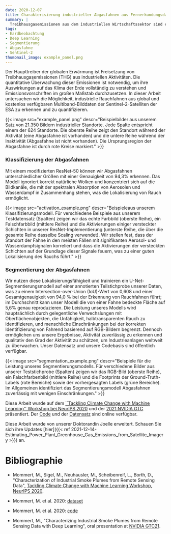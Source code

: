 ```yaml
---
date: 2020-12-07
title: Charakterisierung industrieller Abgasfahnen aus Fernerkundungsdaten
summary: |
  Treibhausgasemissionen aus dem industriellen Wirtschaftssektor sind ein wesentlicher Treiber des derzeit beobachteten Klimawandels. Wir haben einen Ansatz des maschinellen Lernens entwickelt, um industrielle Rauchfahnen zu identifizieren und zu charakterisieren. In Zukunft werden wir diesen Ansatz nutzen, um Treibhausgasemissionen aus Fernerkundungsdaten im globalen Maßstab zu schätzen.
tags:
- Eardbeobachtung
- Deep Learning
- Segmentierung
- Abgasfahne
- Sentinel-2
thumbnail_image: example_panel.png
---
```


Der Haupttreiber der globalen Erwärmung ist Freisetzung von Treibhausgasemissionen (THG) aus industriellen Aktivitäten. Die quantitative Überwachung dieser Emissionen ist notwendig, um ihre Auswirkungen auf das Klima der Erde vollständig zu verstehen und Emissionsvorschriften im großen Maßstab durchzusetzen. In dieser Arbeit untersuchen wir die Möglichkeit, industrielle Rauchfahnen aus global und kostenlos verfügbaren Multiband-Bilddaten der Sentinel-2-Satelliten der ESA zu erkennen und zu quantifizieren.

{{< image
src="example_panel.png"
descr="Beispielbilder aus unserem Satz von 21.350 Bildern industrieller Standorte. Jede Spalte entspricht einem der 624 Standorte. Die oberste Reihe zeigt den Standort während der Aktivität (eine Abgasfahne ist vorhanden) und die untere Reihe während der Inaktivität (Abgasfahne ist nicht vorhanden). Die Ursprungsregion der Abgasfahne ist durch rote Kreise markiert." >}}


### Klassifizierung der Abgasfahnen

Mit einem modifizierten ResNet-50 können wir Abgasfahnen unterschiedlicher Größen mit einer Genauigkeit von 94,3% erkennen. Das Modell ignoriert korrekt natürliche Wolken und konzentriert sich auf die Bildkanäle, die mit der spektralen Absorption von Aerosolen und Wasserdampf in Zusammenhang stehen, was die Lokalisierung von Rauch ermöglicht.


{{< image
src="activation_example.png"
descr="Beispieleaus unserem Klassifizierungsmodell. Für verschiedene Beispiele aus unserem Testdatensatz (Spalten) zeigen wir das echte Farbbild (oberste Reihe), ein Falschfarbbild (mittlere Reihe) und die Aktivierungen einiger versteckter Schichten in unserer ResNet-Implementierung (unterste Reihe, die über die gesamte Reihe dasselbe Scaling verwendet). Wir stellen fest, dass der Standort der Fahne in den meisten Fällen mit signifikanten Aerosol- und Wasserdampfsignalen korreliert und dass die Aktivierungen der versteckten Schichten auf der Grundlage dieser Signale feuern, was zu einer guten Lokalisierung des Rauchs führt." >}}

### Segmentierung der Abgasfahnen 

Wir nutzen diese Lokalisierungsfähigkeit und trainieren ein U-Net-Segmentierungsmodell auf einer annotierten Teilstichprobe unserer Daten, was zu einem Intersection-over-Union (IoU)-Wert von 0,608 und einer Gesamtgenauigkeit von 94,0 % bei der Erkennung von Rauchfahnen führt; im Durchschnitt kann unser Modell die von einer Fahne bedeckte Fläche auf 5,6% genau reproduzieren. Die Leistung unseres Modells wird hauptsächlich durch gelegentliche Verwechslungen mit Oberflächenobjekten, die Unfähigkeit, halbtransparenten Rauch zu identifizieren, und menschliche Einschränkungen bei der korrekten Identifizierung von Fahrend basierend auf RGB-Bildern begrenzt. Dennoch ermöglichen uns unsere Ergebnisse, Aktivität zuverlässig zu erkennen und qualitativ den Grad der Aktivität zu schätzen, um Industrieanlagen weltweit zu überwachen. Unser Datensatz und unsere Codebasis sind öffentlich verfügbar.

{{< image
src="segmentation_example.png"
descr="Beispiele für die Leistung unseres Segmentierungsmodells. Für verschiedene Bilder aus unserer Teststichprobe (Spalten) zeigen wir das RGB-Bild (oberste Reihe), ein Falschfarbenbild (mittlere Reihe) und die Footprints der Ground-Truth-Labels (rote Bereiche) sowie der vorhergesagten Labels (grüne Bereiche). Im Allgemeinen identifiziert das Segmentierungsmodell Abgasfahnen zuverlässig mit wenigen Einschränkungen." >}}


Diese Arbeit wurde auf dem [``Tackling Climate Change with Machine Learning'' Workshop bei NeurIPS 2020](https://www.climatechange.ai/papers/neurips2020/9) und der  [2021 NVIDIA GTC](https://www.nvidia.com/en-us/gtc/) präsentiert.
Der [Code](https://github.com/HSG-AIML/IndustrialSmokePlumeDetection) und der [Datensatz](https://zenodo.org/record/4250706) sind online verfügbar.


Diese Arbeit wurde von unserer Doktorandin Joelle erweitert. Schauen Sie sich ihre Updates [hier]({{< ref 2021-12-14-Estimating_Power_Plant_Greenhouse_Gas_Emissions_from_Satellite_Imagery  >}}) an.


# Bibliographie

* Mommert, M., Sigel, M., Neuhausler, M., Scheibenreif, L., Borth, D., "Characterization of Industrial Smoke Plumes from Remote Sensing Data", [Tackling Climate Change with Machine Learning Workshop,
NeurIPS 2020](https://www.climatechange.ai/papers/neurips2020/9). 

* Mommert, M. et al. 2020: [dataset](https://zenodo.org/record/4250706)

* Mommert, M. et al. 2020: [code](https://github.com/HSG-AIML/IndustrialSmokePlumeDetection)


* Mommert, M., "Characterizing Industrial Smoke Plumes from Remote Sensing Data with Deep Learning", oral presentation at [NVIDIA GTC21](https://www.nvidia.com/en-us/gtc/). 
